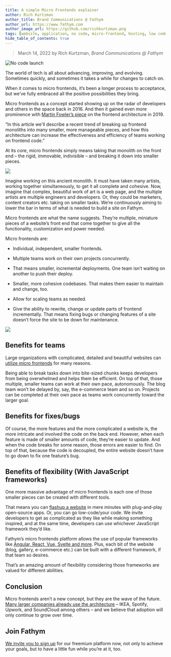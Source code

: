 ```yaml
---
title: A simple Micro Frontends explainer
author: Rich Kurtzman
author_title: Brand Communications @ Fathym
author_url: https://www.fathym.com
author_image_url: https://github.com/richkurtzman.png
tags: [website, application, no code, micro-frontend, hosting, low code]
hide_table_of_contents: true
---
```


> March 14, 2022 by Rich Kurtzman, _Brand Communications @ Fathym_

![No code launch](/img/MFERReactGatsbyAngular.png)

The world of tech is all about advancing, improving, and evolving. Sometimes quickly, and sometimes it takes a while for changes to catch on.  

When it comes to micro frontends, it’s been a longer process to acceptance, but we’ve fully embraced all the positive possibilities they bring.  

Micro frontends as a concept started showing up on the radar of developers and others in the space back in 2016. And then it gained even more prominence with [Martin Fowler’s piece](https://martinfowler.com/articles/micro-frontends.html) on the frontend architecture in 2019.  

“In this article we'll describe a recent trend of breaking up frontend monoliths into many smaller, more manageable pieces, and how this architecture can increase the effectiveness and efficiency of teams working on frontend code.” 

At its core, micro frontends simply means taking that monolith on the front end – the rigid, immovable, indivisible – and breaking it down into smaller pieces.  

![](/img/ancientmonolith.png)

Imagine working on this ancient monolith. It must have taken many artists, working together simultaneously, to get it all complete and cohesive. Now, imagine that complex, beautiful work of art is a web page, and the multiple artists are multiple engineers and developers. Or, they could be marketers, content creators etc. taking on smaller tasks. We’re continuously aiming to lower the bar in terms of what is needed to build a site on Fathym.  

Micro frontends are what the name suggests. They’re multiple, miniature pieces of a website’s front end that come together to give all the functionality, customization and power needed.  

Micro frontends are:  

- Individual, independent, smaller frontends.  

- Multiple teams work on their own projects concurrently. 

- That means smaller, incremental deployments. One team isn’t waiting on another to push their deploy. 

- Smaller, more cohesive codebases. That makes them easier to maintain and change, too. 

- Allow for scaling teams as needed.  

- Give the ability to rewrite, change or update parts of frontend incrementally. That means fixing bugs or changing features of a site doesn’t force the site to be down for maintenance. 

![](/img/mfrontendsvis.PNG)

## Benefits for teams 

Large organizations with complicated, detailed and beautiful websites can [utilize micro frontends](https://www.fathym.com/blog/articles/2022/january/2022-01-20-how-our-microfontends-help-businesses-big-and-small) for many reasons. 

Being able to break tasks down into bite-sized chunks keeps developers from being overwhelmed and helps them be efficient. On top of that, those multiple, smaller teams can work at their own pace, autonomously. The blog team won’t be delayed by, say, the e-commerce team and so on. Projects can be completed at their own pace as teams work concurrently toward the larger goal.  

## Benefits for fixes/bugs  

Of course, the more features and the more complicated a website is, the more intricate and involved the code on the back end. However, when each feature is made of smaller amounts of code, they’re easier to update. And when the code breaks for some reason, those errors are easier to find. On top of that, because the code is decoupled, the entire website doesn’t have to go down to fix one feature’s bug.  

## Benefits of flexibility (With JavaScript frameworks) 

One more massive advantage of micro frontends is each one of those smaller pieces can be created with different tools.  

That means you can [flashup a website](https://www.fathym.com/blog/articles/2022/february/2022-02-18-flashup-buzz-word-or-brilliant-idea) in mere minutes with plug-and-play open-source apps. Or, you can go low-code/your code. We invite developers to get as complicated as they like while making something inspired, and at the same time, developers can use whichever JavaScript framework they’d like.  

Fathym’s micro frontends platform allows the use of popular frameworks like [Angular, React, Vue, Svelte and more](https://www.fathym.com/blog/articles/2022/february/2022-02-28-angular-vs-react-vs-vue-you-choose). Plus, each bit of the website (blog, gallery, e-commerce etc.) can be built with a different framework, if that team so desires.  

That’s an amazing amount of flexibility considering those frameworks are valued for different abilities.  

## Conclusion 

Micro frontends aren’t a new concept, but they are the wave of the future. [Many larger companies already use the architecture](https://www.entando.com/page/en/7_successful_companies_using_micro_frontends_en_1?contentId=BLG2303&modelId=25) – IKEA, Spotify, Upwork, and SoundCloud among others – and we believe that adoption will only continue to grow over time.  

## Join Fathym 

[We invite you to sign up](www.fathym.com/dashboard) for our freemium platform now, not only to achieve your goals, but to have a little fun while you’re at it, too. 